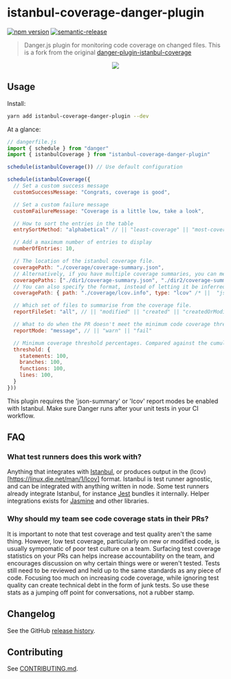 # istanbul-coverage-danger-plugin

[![npm version](https://badge.fury.io/js/istanbul-coverage-danger-plugin.svg)](https://badge.fury.io/js/danger-plugin-istanbul-coverage)
[![semantic-release](https://img.shields.io/badge/%20%20%F0%9F%93%A6%F0%9F%9A%80-semantic--release-e10079.svg)](https://github.com/semantic-release/semantic-release)

> Danger.js plugin for monitoring code coverage on changed files.
> This is a fork from the original [danger-plugin-istanbul-coverage](https://github.com/darcy-rayner/danger-plugin-istanbul-coverage)

<p align="center">
  <img src="example.png" ></img>
</p>

## Usage

Install:

```sh
yarn add istanbul-coverage-danger-plugin --dev
```

At a glance:

```js
// dangerfile.js
import { schedule } from "danger"
import { istanbulCoverage } from "istanbul-coverage-danger-plugin"

schedule(istanbulCoverage()) // Use default configuration

schedule(istanbulCoverage({
  // Set a custom success message
  customSuccessMessage: "Congrats, coverage is good",

  // Set a custom failure message
  customFailureMessage: "Coverage is a little low, take a look",

  // How to sort the entries in the table
  entrySortMethod: "alphabetical" // || "least-coverage" || "most-coverage" || "largest-file-size" ||"smallest-file-size" || "uncovered-lines"

  // Add a maximum number of entries to display
  numberOfEntries: 10,

  // The location of the istanbul coverage file.
  coveragePath: "./coverage/coverage-summary.json",
  // Alternatively, if you have multiple coverage summaries, you can merge them into one report
  coveragePaths: ["./dir1/coverage-summary.json", "./dir2/coverage-summary.json"]
  // You can also specify the format, instead of letting it be inferred from the file name
  coveragePath: { path: "./coverage/lcov.info", type: "lcov" /* ||  "json-summary" */}

  // Which set of files to summarise from the coverage file.
  reportFileSet: "all", // || "modified" || "created" || "createdOrModified"

  // What to do when the PR doesn't meet the minimum code coverage threshold
  reportMode: "message", // || "warn" || "fail"

  // Minimum coverage threshold percentages. Compared against the cumulative coverage of the reportFileSet.
  threshold: {
    statements: 100,
    branches: 100,
    functions: 100,
    lines: 100,
  }
}))
```

This plugin requires the 'json-summary' or 'lcov' report modes be enabled with Istanbul. Make sure Danger runs after your unit tests in your CI workflow.

## FAQ

### What test runners does this work with?

Anything that integrates with [Istanbul](https://www.npmjs.com/package/istanbul), or produces output in the (lcov)[https://linux.die.net/man/1/lcov] format. Istanbul is test runner agnostic, and can be integrated with anything written in node. Some test runners already integrate Istanbul, for instance [Jest](https://jestjs.io/docs/en/cli.html#coverage) bundles it internally. Helper integrations exists for [Jasmine](https://www.npmjs.com/package/jasmine-istanbul-reporter) and other libraries.

### Why should my team see code coverage stats in their PRs?

It is important to note that test coverage and test quality aren't the same thing. However, low test coverage, particularly on new or modified code, is usually sympomatic of poor test culture on a team. Surfacing test coverage statistics on your PRs can helps increase accountability on the team, and encourages discussion on why certain things were or weren't tested. Tests still need to be reviewed and held up to the same standards as any piece of code. Focusing too much on increasing code coverage, while ignoring test quality can create technical debt in the form of junk tests. So use these stats as a jumping off point for conversations, not a rubber stamp.

## Changelog

See the GitHub [release history](https://github.com/trudaxtech/istanbul-coverage-danger-plugin/releases).

## Contributing

See [CONTRIBUTING.md](CONTRIBUTING.md).

